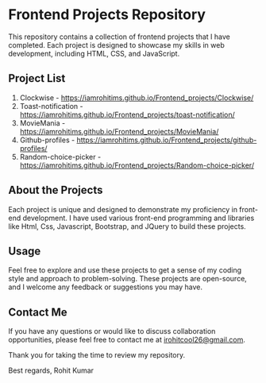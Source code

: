 # Frontend Projects Repository

This repository contains a collection of frontend projects that I have completed. Each project is designed to showcase my skills in web development, including HTML, CSS, and JavaScript.

## Project List

1. Clockwise - https://iamrohitims.github.io/Frontend_projects/Clockwise/
2. Toast-notification - https://iamrohitims.github.io/Frontend_projects/toast-notification/
3. MovieMania - https://iamrohitims.github.io/Frontend_projects/MovieMania/
4. Github-profiles - https://iamrohitims.github.io/Frontend_projects/github-profiles/
5. Random-choice-picker - https://iamrohitims.github.io/Frontend_projects/Random-choice-picker/

## About the Projects

Each project is unique and designed to demonstrate my proficiency in front-end development. I have used various front-end programming and libraries like Html, Css, Javascript, Bootstrap, and JQuery to build these projects.

## Usage

Feel free to explore and use these projects to get a sense of my coding style and approach to problem-solving. These projects are open-source, and I welcome any feedback or suggestions you may have.

## Contact Me

If you have any questions or would like to discuss collaboration opportunities, please feel free to contact me at irohitcool26@gmail.com.

Thank you for taking the time to review my repository.

Best regards,
Rohit Kumar
